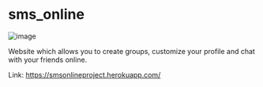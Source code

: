 # sms_online

![image](https://user-images.githubusercontent.com/51759910/159530531-40873a76-7f0d-4a6d-815d-734ec6716185.png)

Website which allows you to create groups, customize your profile and chat with your friends online.

Link: https://smsonlineproject.herokuapp.com/
